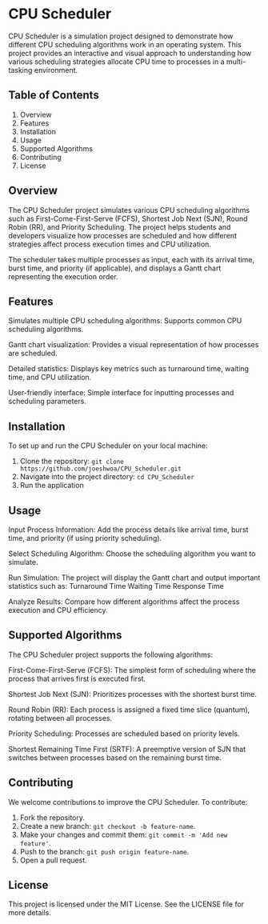 # CPU Scheduler
CPU Scheduler is a simulation project designed to demonstrate how different CPU scheduling algorithms work in an operating system. This project provides an interactive and visual approach to understanding how various scheduling strategies allocate CPU time to processes in a multi-tasking environment.

## Table of Contents
1. Overview
2. Features
3. Installation
4. Usage
5. Supported Algorithms
6. Contributing
7. License
   
## Overview
The CPU Scheduler project simulates various CPU scheduling algorithms such as First-Come-First-Serve (FCFS), Shortest Job Next (SJN), Round Robin (RR), and Priority Scheduling. The project helps students and developers visualize how processes are scheduled and how different strategies affect process execution times and CPU utilization.

The scheduler takes multiple processes as input, each with its arrival time, burst time, and priority (if applicable), and displays a Gantt chart representing the execution order.

## Features
Simulates multiple CPU scheduling algorithms: Supports common CPU scheduling algorithms.

Gantt chart visualization: Provides a visual representation of how processes are scheduled.

Detailed statistics: Displays key metrics such as turnaround time, waiting time, and CPU utilization.

User-friendly interface: Simple interface for inputting processes and scheduling parameters.

## Installation
To set up and run the CPU Scheduler on your local machine:

1. Clone the repository: ```git clone https://github.com/joeshwoa/CPU_Scheduler.git```
2. Navigate into the project directory: ```cd CPU_Scheduler```
3. Run the application

## Usage
Input Process Information: Add the process details like arrival time, burst time, and priority (if using priority scheduling).

Select Scheduling Algorithm: Choose the scheduling algorithm you want to simulate.

Run Simulation: The project will display the Gantt chart and output important statistics such as:
Turnaround Time
Waiting Time
Response Time

Analyze Results: Compare how different algorithms affect the process execution and CPU efficiency.

## Supported Algorithms
The CPU Scheduler project supports the following algorithms:

First-Come-First-Serve (FCFS): The simplest form of scheduling where the process that arrives first is executed first.

Shortest Job Next (SJN): Prioritizes processes with the shortest burst time.

Round Robin (RR): Each process is assigned a fixed time slice (quantum), rotating between all processes.

Priority Scheduling: Processes are scheduled based on priority levels.

Shortest Remaining Time First (SRTF): A preemptive version of SJN that switches between processes based on the remaining burst time.

## Contributing
We welcome contributions to improve the CPU Scheduler. To contribute:

1. Fork the repository.
2. Create a new branch: ```git checkout -b feature-name```.
3. Make your changes and commit them: ```git commit -m 'Add new feature'```.
4. Push to the branch: ```git push origin feature-name```.
5. Open a pull request.

## License
This project is licensed under the MIT License. See the LICENSE file for more details.
